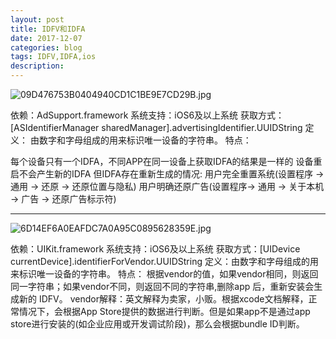 ```yaml
---
layout: post
title: IDFV和IDFA
date: 2017-12-07
categories: blog
tags: IDFV,IDFA,ios
description: 
---
```


![09D476753B0404940CD1C1BE9E7CD29B.jpg](http://upload-images.jianshu.io/upload_images/1716313-8273db63bfa959f3.jpg?imageMogr2/auto-orient/strip%7CimageView2/2/w/1240)

依赖：AdSupport.framework
系统支持：iOS6及以上系统
获取方式：[ASIdentifierManager sharedManager].advertisingIdentifier.UUIDString
定义： 由数字和字母组成的用来标识唯一设备的字符串。
特点：

每个设备只有一个IDFA，不同APP在同一设备上获取IDFA的结果是一样的
设备重启不会产生新的IDFA
但IDFA存在重新生成的情况:
用户完全重置系统(设置程序 -> 通用 -> 还原 -> 还原位置与隐私)
用户明确还原广告(设置程序-> 通用 -> 关于本机 -> 广告 -> 还原广告标示符)

--------------------------------
![6D14EF6A0EAFDC7A0A95C0895628359E.jpg](http://upload-images.jianshu.io/upload_images/1716313-244cadfd5ba0b2bf.jpg?imageMogr2/auto-orient/strip%7CimageView2/2/w/1240)

依赖：UIKit.framework
系统支持：iOS6及以上系统
获取方式：[UIDevice currentDevice].identifierForVendor.UUIDString
定义：由数字和字母组成的用来标识唯一设备的字符串。
特点： 根据vendor的值，如果vendor相同，则返回同一字符串；如果vendor不同，则返回不同的字符串,删除app 后，重新安装会生成新的 IDFV。
vendor解释：英文解释为卖家，小贩。根据xcode文档解释，正常情况下，会根据App Store提供的数据进行判断。但是如果app不是通过app store进行安装的(如企业应用或开发调试阶段)，那么会根据bundle ID判断。


